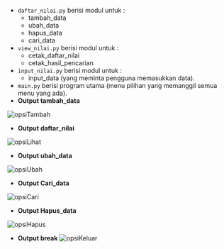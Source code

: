
 
* ``daftar_nilai.py`` berisi modul untuk  :
    * tambah_data
    * ubah_data
    * hapus_data
    * cari_data 
* ``view_nilai.py`` berisi modul untuk : 
    * cetak_daftar_nilai 
    * cetak_hasil_pencarian
* ``input_nilai.py`` berisi modul untuk :
    * input_data (yang meminta pengguna memasukkan data).
* ``main.py`` berisi program utama (menu pilihan yang memanggil semua menu yang ada).
* **Output tambah_data**
  
![opsiTambah](https://user-images.githubusercontent.com/115573041/211438313-8c002994-f425-4725-ba46-1cc978e91cba.png)


* **Output daftar_nilai**

![opsiLihat](https://user-images.githubusercontent.com/115573041/211438476-99881590-2f50-44e9-8ec5-76428bc2c436.png)


* **Output ubah_data**

![opsiUbah](https://user-images.githubusercontent.com/115573041/211438376-dbfe7310-29f5-4862-9397-576d71a1c36d.png)


* **Output Cari_data**

![opsiCari](https://user-images.githubusercontent.com/115573041/211438414-f981965e-5f0e-4292-be0d-eca06e16efff.png)


* **Output Hapus_data**

![opsiHapus](https://user-images.githubusercontent.com/115573041/211438432-f9facf45-e61c-4782-870e-adfa273664b7.png)


* **Output break**
![opsiKeluar](https://user-images.githubusercontent.com/115573041/211438455-d306dc9b-141c-4eb7-b8d6-3a31df41acee.png)


